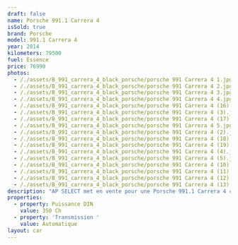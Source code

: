 ```yaml
---
draft: false
name: Porsche 991.1 Carrera 4
isSold: true
brand: Porsche
model: 991.1 Carrera 4
year: 2014
kilometers: 79500
fuel: Essence
price: 76990
photos:
  - /./assets/B_991_carrera_4_black_porsche/porsche 991 Carrera 4 1.jpg
  - /./assets/B_991_carrera_4_black_porsche/porsche 991 Carrera 4 2.jpg
  - /./assets/B_991_carrera_4_black_porsche/porsche 991 Carrera 4 3.jpg
  - /./assets/B_991_carrera_4_black_porsche/porsche 991 Carrera 4 4.jpg
  - /./assets/B_991_carrera_4_black_porsche/porsche 991 Carrera 4 (16).jpg
  - /./assets/B_991_carrera_4_black_porsche/porsche 991 Carrera 4 (3).jpg
  - /./assets/B_991_carrera_4_black_porsche/porsche 991 Carrera 4 (17).jpg
  - /./assets/B_991_carrera_4_black_porsche/porsche 991 Carrera 4 5.jpg
  - /./assets/B_991_carrera_4_black_porsche/porsche 991 Carrera 4 (2).jpg
  - /./assets/B_991_carrera_4_black_porsche/porsche 991 Carrera 4 (18).jpg
  - /./assets/B_991_carrera_4_black_porsche/porsche 991 Carrera 4 (19).jpg
  - /./assets/B_991_carrera_4_black_porsche/porsche 991 Carrera 4 (4).jpg
  - /./assets/B_991_carrera_4_black_porsche/porsche 991 Carrera 4 (5).jpg
  - /./assets/B_991_carrera_4_black_porsche/porsche 991 Carrera 4 (10).jpg
  - /./assets/B_991_carrera_4_black_porsche/porsche 991 Carrera 4 (11).jpg
  - /./assets/B_991_carrera_4_black_porsche/porsche 991 Carrera 4 (12).jpg
  - /./assets/B_991_carrera_4_black_porsche/porsche 991 Carrera 4 (13).jpg
description: "AP SELECT met en vente pour une Porsche 991.1 Carrera 4 coupé 3.4 350ch PDK phase 1.\nModèle du 03/2014 avec 79500km.\n\nCouleur noire unie, intérieur full cuir noir.\n\nCarte Grise française \U0001F1EB\U0001F1F7 sans malus.\n\nVendu avec une garantie 12 mois.\n\nLe véhicule est en parfait état avec carnet complet et historique suivi.\n\nService vidange 2024 effectué, Pneus et freins récents.\n\nÉquipements et options :\n- Boîte PDK\n- Freinage sport étriers rouge\n- Ceintures rouge\n- Système son BOSE\n- Suspensions PASM\n- Jantes 20\" C4 anthracite\n- Intérieur Cuir entendu\n- Sièges confort électrique 4 voies\n- Volant multifonctions\n- Phares PDLS\n- Projecteurs de jour à LED\n- Fond de compteur gris quartz\n- Sièges chauffants\n- Régulateur de vitesse\n- Aide au stationnement AV / AR\n- Affichage multifonctions plus\n- Climatisation\n- Éclairage et essuie-glaces automatique\n- Rétroviseurs électriques et chauffants\n- Rétroviseurs int / ext Electrochrome\n- Éclairage d’ambiance\n- Bluetooth\n\nDisponible et visible sur RDV pour acheteur sérieux.\n\nPossibilité d'une garantie 3, 6 ou 12 mois en supplément.\n\nRéalisation des démarches d'immatriculation.\n\nAP SELECT vous propose des solutions de courtage et de conciergerie sur mesure pour profiter librement de votre passion et de votre patrimoine.\n\nPrenez le volant, AP SELECT s'occupe du reste."
properties:
  - property: Puissance DIN
    value: 350 Ch
  - property: 'Transmission '
    value: Automatique
layout: car
---
```


